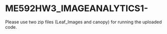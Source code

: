 # ME592HW3_IMAGEANALYTICS1-
Please use two zip files (Leaf_Images and canopy) for running the uploaded code.
